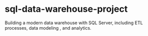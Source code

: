 # sql-data-warehouse-project
Building a modern data warehouse with SQL Server, including ETL processes, data modeling , and analytics.
